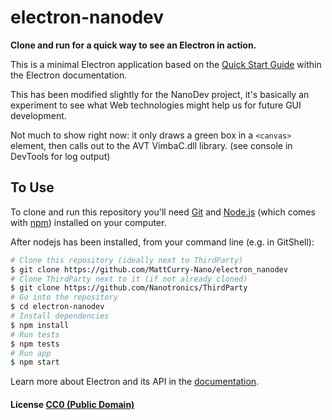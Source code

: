 # electron-nanodev

**Clone and run for a quick way to see an Electron in action.**

This is a minimal Electron application based on the [Quick Start Guide](http://electron.atom.io/docs/latest/tutorial/quick-start) within the Electron documentation.

This has been modified slightly for the NanoDev project, it's basically an experiment to see what Web technologies might help us for future GUI development.

Not much to show right now: it only draws a green box in a `<canvas>` element, then calls out to the AVT VimbaC.dll library.  (see console in DevTools for log output)


## To Use

To clone and run this repository you'll need [Git](https://git-scm.com) and [Node.js](https://nodejs.org/en/download/) (which comes with [npm](http://npmjs.com)) installed on your computer.

After nodejs has been installed, from your command line (e.g. in GitShell):

```bash
# Clone this repository (ideally next to ThirdParty)
$ git clone https://github.com/MattCurry-Nano/electron_nanodev
# Clone ThirdParty next to it (if not already cloned)
$ git clone https://github.com/Nanotronics/ThirdParty
# Go into the repository
$ cd electron-nanodev
# Install dependencies
$ npm install
# Run tests
$ npm tests
# Run app
$ npm start
```

Learn more about Electron and its API in the [documentation](http://electron.atom.io/docs/latest).

#### License [CC0 (Public Domain)](LICENSE.md)

